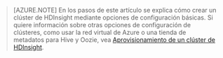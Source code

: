 ﻿
> [AZURE.NOTE] En los pasos de este artículo se explica cómo crear un clúster de HDInsight mediante opciones de configuración básicas. Si quiere información sobre otras opciones de configuración de clústeres, como usar la red virtual de Azure o una tienda de metadatos para Hive y Oozie, vea [Aprovisionamiento de un clúster de HDInsight](http://azure.microsoft.com/documentation/articles/hdinsight-provision-clusters/).


<!--HONumber=42-->
